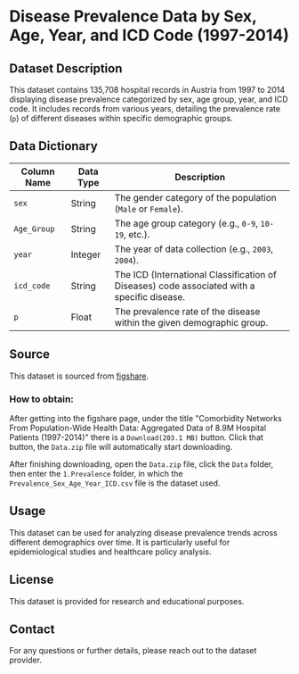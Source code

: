 
# Disease Prevalence Data by Sex, Age, Year, and ICD Code (1997-2014)

## Dataset Description
This dataset contains 135,708 hospital records in Austria from 1997 to 2014 displaying disease prevalence categorized by sex, age group, year, and ICD code. It includes records from various years, detailing the prevalence rate (`p`) of different diseases within specific demographic groups.

## Data Dictionary

| Column Name | Data Type | Description |
|-------------|----------|-------------|
| `sex`       | String   | The gender category of the population (`Male` or `Female`). |
| `Age_Group` | String   | The age group category (e.g., `0-9`, `10-19`, etc.). |
| `year`      | Integer  | The year of data collection (e.g., `2003`, `2004`). |
| `icd_code`  | String   | The ICD (International Classification of Diseases) code associated with a specific disease. |
| `p`         | Float    | The prevalence rate of the disease within the given demographic group. |

## Source
This dataset is sourced from [figshare](https://figshare.com/articles/dataset/Comorbidity_Networks_From_Population-Wide_Health_Data_Aggregated_Data_of_8_9M_Hospital_Patients_1997-2014_/27102553?file=52015403).

### How to obtain:
After getting into the figshare page, under the title "Comorbidity Networks From Population-Wide Health Data: Aggregated Data of 8.9M Hospital Patients (1997-2014)" there is a `Download(203.1 MB)` button. Click that button, the `Data.zip` file will automatically start downloading.

After finishing downloading, open the `Data.zip` file, click the `Data` folder, then enter the `1.Prevalence` folder, in which the `Prevalence_Sex_Age_Year_ICD.csv` file is the dataset used.

## Usage
This dataset can be used for analyzing disease prevalence trends across different demographics over time. It is particularly useful for epidemiological studies and healthcare policy analysis.

## License
This dataset is provided for research and educational purposes.

## Contact
For any questions or further details, please reach out to the dataset provider.
